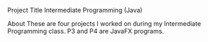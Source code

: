 Project Title
Intermediate Programming (Java)

About
These are four projects I worked on during my Intermediate Programming class. P3 and P4 are JavaFX programs. 
